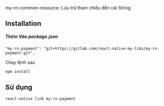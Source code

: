 my-rn-common-resource: Lưu trữ tham chiếu đến cái String
## Installation

##### Thêm Vào package.json
```
"my-rn-payment": "git+https://gitlab.com/react-native-my-libs/my-rn-payment.git",
```

Chạy  lệnh sau
```
npm install
```

## Sử dụng
```
react-native link my-rn-payment
```
